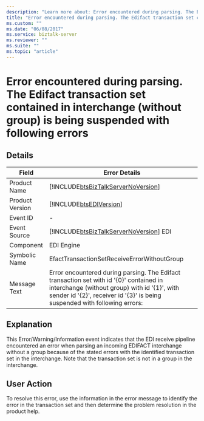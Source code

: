 ```yaml
---
description: "Learn more about: Error encountered during parsing. The Edifact transaction set contained in interchange (without group) is being suspended with following errors"
title: "Error encountered during parsing. The Edifact transaction set contained in interchange (without group) is being suspended with following errors"
ms.custom: ""
ms.date: "06/08/2017"
ms.service: biztalk-server
ms.reviewer: ""
ms.suite: ""
ms.topic: "article"
---
```

# Error encountered during parsing. The Edifact transaction set contained in interchange (without group) is being suspended with following errors
## Details  
  
|   Field              |   Error Details                                                                                                                                                                                                                    |
|-----------------|-----------------------------------------------------------------------------------------------------------------------------------------------------------------------------------------------------------------------|
|  Product Name   |                                                                  [!INCLUDE[btsBizTalkServerNoVersion](../includes/btsbiztalkservernoversion-md.md)]                                                                   |
| Product Version |                                                                              [!INCLUDE[btsEDIVersion](../includes/btsediversion-md.md)]                                                                               |
|    Event ID     |                                                                                                           -                                                                                                           |
|  Event Source   |                                                                [!INCLUDE[btsBizTalkServerNoVersion](../includes/btsbiztalkservernoversion-md.md)] EDI                                                                 |
|    Component    |                                                                                                      EDI Engine                                                                                                       |
|  Symbolic Name  |                                                                                      EfactTransactionSetReceiveErrorWithoutGroup                                                                                      |
|  Message Text   | Error encountered during parsing. The Edifact transaction set with id '{0}' contained in interchange (without group) with id '{1}', with sender id '{2}', receiver id '{3}' is being suspended with following errors: |
  
## Explanation  
 This Error/Warning/Information event indicates that the EDI receive pipeline encountered an error when parsing an incoming EDIFACT interchange without a group because of the stated errors with the identified transaction set in the interchange. Note that the transaction set is not in a group in the interchange.  
  
## User Action  
 To resolve this error, use the information in the error message to identify the error in the transaction set and then determine the problem resolution in the product help.
